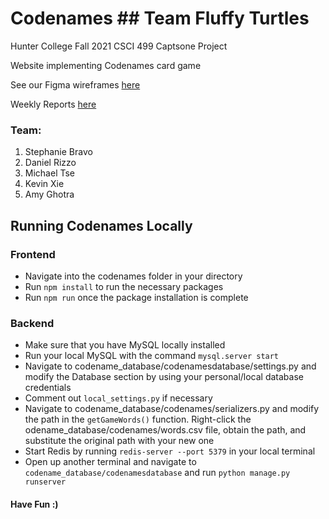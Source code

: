 # Codenames ## Team Fluffy Turtles

Hunter College Fall 2021
CSCI 499 Captsone Project

Website implementing Codenames card game

See our Figma wireframes [here](https://www.figma.com/file/R78tXWoVIj3EFh37z35Bg3/Codenames-Wireframe?node-id=0%3A1)

Weekly Reports [here](https://docs.google.com/presentation/d/1jvQTl43Up2FzqWHJHW8xtZFXSChvcgPZbrp_C1W3bxk/edit?usp=sharing)

### Team:
1. Stephanie Bravo
2. Daniel Rizzo
3. Michael Tse
4. Kevin Xie
5. Amy Ghotra

## Running Codenames Locally
### Frontend
- Navigate into the codenames folder in your directory
- Run `npm install` to run the necessary packages
- Run `npm run` once the package installation is complete
### Backend
- Make sure that you have MySQL locally installed
- Run your local MySQL with the command `mysql.server start`
- Navigate to codename_database/codenamesdatabase/settings.py and modify the Database section by using your personal/local database credentials
- Comment out `local_settings.py` if necessary
- Navigate to codename_database/codenames/serializers.py and modify the path in the `getGameWords()` function. Right-click the odename_database/codenames/words.csv file, obtain the path, and substitute the original path with your new one
- Start Redis by running `redis-server --port 5379` in your local terminal
- Open up another terminal and navigate to `codename_database/codenamesdatabase` and run `python manage.py runserver`

#### Have Fun :)
